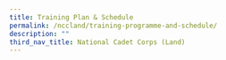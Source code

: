 ```yaml
---
title: Training Plan & Schedule
permalink: /nccland/training-programme-and-schedule/
description: ""
third_nav_title: National Cadet Corps (Land)
---
```

